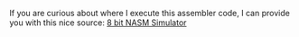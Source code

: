 If you are curious about where I execute this assembler code, I can provide you with this nice source: [8 bit NASM Simulator](https://schweigi.github.io/assembler-simulator/) 
